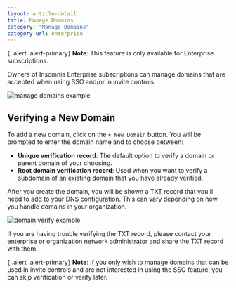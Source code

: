 ```yaml
---
layout: article-detail
title: Manage Domains
category: "Manage Domains"
category-url: enterprise
---
```


{:.alert .alert-primary}
**Note**: This feature is only available for Enterprise subscriptions.

Owners of Insomnia Enterprise subscriptions can manage domains that are accepted when using SSO and/or in invite controls.

![manage domains example](/assets/images/manage-domains.png)

## Verifying a New Domain

To add a new domain, click on the `+ New Domain` button. You will be prompted to enter the domain name and to choose between:

- **Unique verification record**: The default option to verify a domain or parent domain of your choosing.
- **Root domain verification record**: Used when you want to verify a subdomain of an existing domain that you have already verified.

After you create the domain, you will be shown a TXT record that you'll need to add to your DNS configuration. This can vary depending on how you handle domains in your organization.

![domain verify example](/assets/images/domain-verify-example.png)

If you are having trouble verifying the TXT record, please contact your enterprise or organization network administrator and share the TXT record with them.

{:.alert .alert-primary}
**Note**: If you only wish to manage domains that can be used in invite controls and are not interested in using the SSO feature, you can skip verification or verify later.
